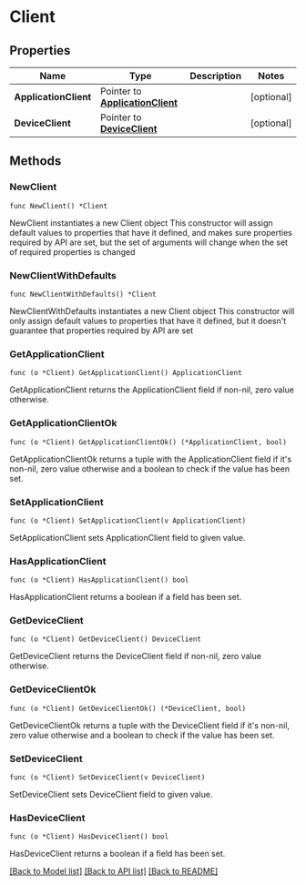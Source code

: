 # Client

## Properties

Name | Type | Description | Notes
------------ | ------------- | ------------- | -------------
**ApplicationClient** | Pointer to [**ApplicationClient**](ApplicationClient.md) |  | [optional] 
**DeviceClient** | Pointer to [**DeviceClient**](DeviceClient.md) |  | [optional] 

## Methods

### NewClient

`func NewClient() *Client`

NewClient instantiates a new Client object
This constructor will assign default values to properties that have it defined,
and makes sure properties required by API are set, but the set of arguments
will change when the set of required properties is changed

### NewClientWithDefaults

`func NewClientWithDefaults() *Client`

NewClientWithDefaults instantiates a new Client object
This constructor will only assign default values to properties that have it defined,
but it doesn't guarantee that properties required by API are set

### GetApplicationClient

`func (o *Client) GetApplicationClient() ApplicationClient`

GetApplicationClient returns the ApplicationClient field if non-nil, zero value otherwise.

### GetApplicationClientOk

`func (o *Client) GetApplicationClientOk() (*ApplicationClient, bool)`

GetApplicationClientOk returns a tuple with the ApplicationClient field if it's non-nil, zero value otherwise
and a boolean to check if the value has been set.

### SetApplicationClient

`func (o *Client) SetApplicationClient(v ApplicationClient)`

SetApplicationClient sets ApplicationClient field to given value.

### HasApplicationClient

`func (o *Client) HasApplicationClient() bool`

HasApplicationClient returns a boolean if a field has been set.

### GetDeviceClient

`func (o *Client) GetDeviceClient() DeviceClient`

GetDeviceClient returns the DeviceClient field if non-nil, zero value otherwise.

### GetDeviceClientOk

`func (o *Client) GetDeviceClientOk() (*DeviceClient, bool)`

GetDeviceClientOk returns a tuple with the DeviceClient field if it's non-nil, zero value otherwise
and a boolean to check if the value has been set.

### SetDeviceClient

`func (o *Client) SetDeviceClient(v DeviceClient)`

SetDeviceClient sets DeviceClient field to given value.

### HasDeviceClient

`func (o *Client) HasDeviceClient() bool`

HasDeviceClient returns a boolean if a field has been set.


[[Back to Model list]](../README.md#documentation-for-models) [[Back to API list]](../README.md#documentation-for-api-endpoints) [[Back to README]](../README.md)



